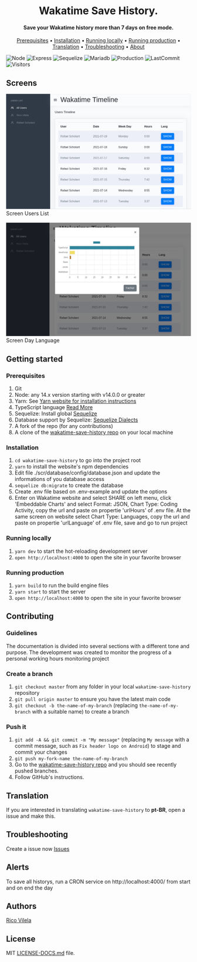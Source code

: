 <h1 align="center">
	Wakatime Save History.
</h1>

<h4 align="center">Save your Wakatime history more than 7 days on free mode.</h4>

<p align="center">
  <a href="#prerequisites">Prerequisites</a> • <a href="#installation">Installation</a> • <a href="#running-locally">Running locally</a> • <a href="#running-production">Running production</a> • <a href="#translation">Translation</a> • <a href="#troubleshooting">Troubleshooting</a> • <a href="#about">About</a>
</p>

<p>

![Node](https://img.shields.io/badge/node-14.17.1-brightgreen) ![Express](https://img.shields.io/badge/express-4.17.1-yellow) ![Sequelize](https://img.shields.io/badge/sequelize-6.6.2-informational) ![Mariadb](https://img.shields.io/badge/mariadb-10.3.27-9cf) ![Production](https://img.shields.io/badge/production-60%25-orange) ![LastCommit](https://img.shields.io/badge/last%20commit-Jul-blue) ![Visitors](https://visitor-badge.glitch.me/badge?page_id=ricovilela.wakatime-save-history)

</p>

## Screens

<img src=".github/screen-1.png" alt="Screen Users List" />
Screen Users List
<br /><br />
<img src=".github/screen-2.png" alt="Screen Day Language" />
Screen Day Language

## Getting started

### Prerequisites

1. Git
1. Node: any 14.x version starting with v14.0.0 or greater
1. Yarn: See [Yarn website for installation instructions](https://yarnpkg.com/lang/en/docs/install/)
1. TypeScript language [Read More](https://www.typescriptlang.org/)
1. Sequelize: Install global [Sequelize](https://sequelize.org/)
1. Database support by Sequelize: [Sequelize Dialects](https://sequelize.org/master/manual/dialect-specific-things.html#underlying-connector-libraries)
1. A fork of the repo (for any contributions)
1. A clone of the [wakatime-save-history repo](https://github.com/ricovilela/wakatime-save-history) on your local machine

### Installation

1. `cd wakatime-save-history` to go into the project root
1. `yarn` to install the website's npm dependencies
1. Edit file ./scr/database/config/database.json and update the informations of you database access
1. `sequelize db:migrate` to create the database
1. Create .env file based on .env-example and update the options
1. Enter on Wakatime website and select SHARE on left menu, click 'Embeddable Charts' and select Format: JSON, Chart Type: Coding Activity, copy the url and paste on propertie 'urlHours' of .env file. At the same screen on website select Chart Type: Languages, copy the url and paste on propertie 'urlLanguage' of .env file, save and go to run project

### Running locally

1. `yarn dev` to start the hot-reloading development server
1. `open http://localhost:4000` to open the site in your favorite browser

### Running production

1. `yarn build` to run the build engine files
1. `yarn start` to start the server
1. `open http://localhost:4000` to open the site in your favorite browser

## Contributing

### Guidelines

The documentation is divided into several sections with a different tone and purpose. The development was created to monitor the progress of a personal working hours monitoring project

### Create a branch

1. `git checkout master` from any folder in your local `wakatime-save-history` repository
1. `git pull origin master` to ensure you have the latest main code
1. `git checkout -b the-name-of-my-branch` (replacing `the-name-of-my-branch` with a suitable name) to create a branch

### Push it

1. `git add -A && git commit -m "My message"` (replacing `My message` with a commit message, such as `Fix header logo on Android`) to stage and commit your changes
1. `git push my-fork-name the-name-of-my-branch`
1. Go to the [wakatime-save-history repo](https://github.com/ricovilela/wakatime-save-history) and you should see recently pushed branches.
1. Follow GitHub's instructions.

## Translation

If you are interested in translating `wakatime-save-history` to **pt-BR**, open a issue and make this.

## Troubleshooting

Create a issue now [Issues](https://github.com/ricovilela/wakatime-save-history/issues)

## Alerts

To save all historys, run a CRON service on http://localhost:4000/ from start and on end the day

## Authors

<a href="https://github.com/ricovilela">Rico Vilela</a>

## License

MIT [LICENSE-DOCS.md](https://github.com/ricovilela/wakatime-save-history/blob/master/LICENSE) file.
